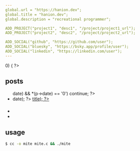 ```yaml
---
global.url = "https://hanion.dev";
global.title = "hanion.dev";
global.description = "recreational programmer";

ADD_PROJECT("project1", "desc1", "/project/project1_url");
ADD_PROJECT("project2", "desc2", "/project/project2_url");

ADD_SOCIAL("github", "https://github.com/user");
ADD_SOCIAL("bluesky", "https://bsky.app/profile/user");
ADD_SOCIAL("linkedin", "https://linkedin.com/user");
---
```


<? if (global.posts.count > 0) { ?>
## posts

<ul class="post-list">
    <? sort_pages(&global.posts); ?>
    <? for (int i = 0; i < global.posts.count; ++i) { ?>
        <?     SitePage* p = global.posts.items[i]; ?>
        <?     if ((p->date) && *(p->date) == '0') continue; ?>
        <li>
            <time datetime="<? STR(p->date); ?>"><? STR(p->date); ?></time> 
            <a href="<? STR(p->url); ?>"><? STR(p->title); ?></a>
        </li>
        <? } ?>
</ul>
<? } ?>

### <? STR("c in md") ?>

<ul>
<? for (int i = 1; i < 6; ++i) { ?>
    <? if (i == 3) { ?>
        <li><? STR(global.title) ?></li>
    <? } else { ?>
        <li><? INT(i) ?></li>
    <? } ?>
<? } ?>
</ul>

## usage
```sh
$ cc -o mite mite.c && ./mite
```
